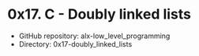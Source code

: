 # 0x17. C - Doubly linked lists
- GitHub repository: alx-low_level_programming
- Directory: 0x17-doubly_linked_lists
